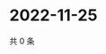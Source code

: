 # 2022-11-25

共 0 条

<!-- BEGIN WEIBO -->
<!-- 最后更新时间 Fri Nov 25 2022 14:19:02 GMT+0800 (China Standard Time) -->

<!-- END WEIBO -->
